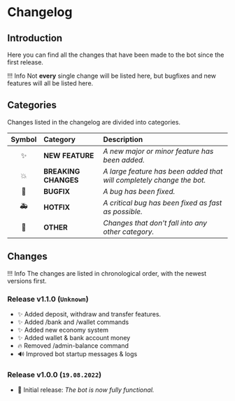 # **Changelog**

## **Introduction**

Here you can find all the changes that have been made to the bot since the first release.

!!! Info
    Not **every** single change will be listed here, but bugfixes and new features will all be listed here.

## **Categories**

Changes listed in the changelog are divided into categories.

| Symbol | Category | Description
|:-:|:-|:-|
| ✨ | **NEW FEATURE** | *A new major or minor feature has been added.*
| 💥 | **BREAKING CHANGES** | *A large feature has been added that will completely change the bot.*
| 🐛 | **BUGFIX** | *A bug has been fixed.*
| 🚑 | **HOTFIX** | *A critical bug has been fixed as fast as possible.*
| 📝 | **OTHER** | *Changes that don't fall into any other category.*

## **Changes**

!!! Info
    The changes are listed in chronological order, with the newest versions first.

### **Release v1.1.0 (**`Unknown`**)**

- ✨ Added deposit, withdraw and transfer features.
- ✨ Added /bank and /wallet commands
- ✨ Added new economy system
- ✨ Added wallet & bank account money
- 🔥 Removed /admin-balance command
- 🔊 Improved bot startup messages & logs

### **Release v1.0.0 (**`19.08.2022`**)**

- 📝 Initial release: *The bot is now fully functional.*